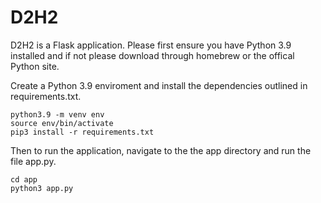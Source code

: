 # D2H2

D2H2 is a Flask application. Please first ensure you have Python 3.9 installed and if not please download through homebrew or the offical Python site. 

Create a Python 3.9 enviroment and install the dependencies outlined in requirements.txt.

```
python3.9 -m venv env
source env/bin/activate
pip3 install -r requirements.txt
```

Then to run the application, navigate to the the app directory and run the file app.py.

```
cd app
python3 app.py
```